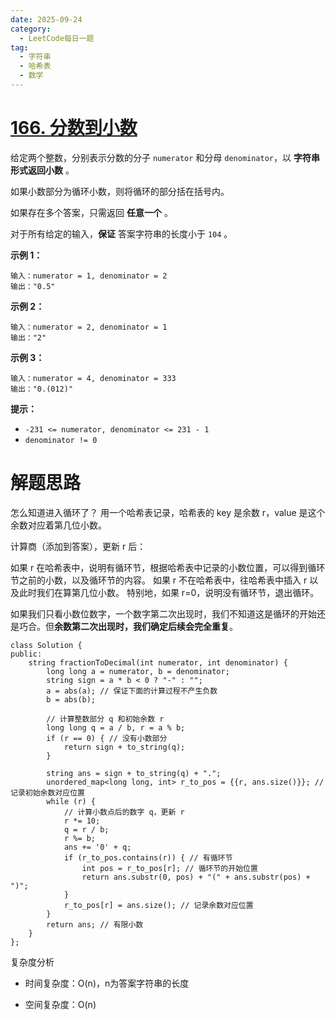 ```yaml
---
date: 2025-09-24
category:
  - LeetCode每日一题
tag:
  - 字符串
  - 哈希表
  - 数学
---
```


# [166. 分数到小数](https://leetcode.cn/problems/fraction-to-recurring-decimal/)

给定两个整数，分别表示分数的分子 `numerator` 和分母 `denominator`，以 **字符串形式返回小数** 。

如果小数部分为循环小数，则将循环的部分括在括号内。

如果存在多个答案，只需返回 **任意一个** 。

对于所有给定的输入，**保证** 答案字符串的长度小于 `104` 。

 

**示例 1：**

```
输入：numerator = 1, denominator = 2
输出："0.5"
```

**示例 2：**

```
输入：numerator = 2, denominator = 1
输出："2"
```

**示例 3：**

```
输入：numerator = 4, denominator = 333
输出："0.(012)"
```

 

**提示：**

- `-231 <= numerator, denominator <= 231 - 1`
- `denominator != 0`

# 解题思路

怎么知道进入循环了？
用一个哈希表记录，哈希表的 key 是余数 r，value 是这个余数对应着第几位小数。

计算商（添加到答案），更新 r 后：

如果 r 在哈希表中，说明有循环节，根据哈希表中记录的小数位置，可以得到循环节之前的小数，以及循环节的内容。
如果 r 不在哈希表中，往哈希表中插入 r 以及此时我们在算第几位小数。
特别地，如果 r=0，说明没有循环节，退出循环。

如果我们只看小数位数字，一个数字第二次出现时，我们不知道这是循环的开始还是巧合。但**余数第二次出现时，我们确定后续会完全重复**。

```
class Solution {
public:
    string fractionToDecimal(int numerator, int denominator) {
        long long a = numerator, b = denominator;
        string sign = a * b < 0 ? "-" : "";
        a = abs(a); // 保证下面的计算过程不产生负数
        b = abs(b);

        // 计算整数部分 q 和初始余数 r
        long long q = a / b, r = a % b;
        if (r == 0) { // 没有小数部分
            return sign + to_string(q);
        }

        string ans = sign + to_string(q) + ".";
        unordered_map<long long, int> r_to_pos = {{r, ans.size()}}; // 记录初始余数对应位置
        while (r) {
            // 计算小数点后的数字 q，更新 r
            r *= 10;
            q = r / b;
            r %= b;
            ans += '0' + q;
            if (r_to_pos.contains(r)) { // 有循环节
                int pos = r_to_pos[r]; // 循环节的开始位置
                return ans.substr(0, pos) + "(" + ans.substr(pos) + ")";
            }
            r_to_pos[r] = ans.size(); // 记录余数对应位置
        }
        return ans; // 有限小数
    }
};
```

复杂度分析


- 时间复杂度：O(n)，n为答案字符串的长度

- 空间复杂度：O(n)

  
  
  
  
  
  
  
  
  
